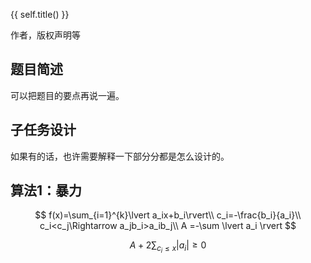 {{ self.title() }}

作者，版权声明等

## 题目简述

可以把题目的要点再说一遍。

## 子任务设计

如果有的话，也许需要解释一下部分分都是怎么设计的。

## 算法1：暴力

$$
f(x)=\sum_{i=1}^{k}\lvert a_ix+b_i\rvert\\
c_i=-\frac{b_i}{a_i}\\
c_i<c_j\Rightarrow a_jb_i>a_ib_j\\
A =-\sum \lvert a_i \rvert
$$

$$
A+2\sum_{c_i\le x}\lvert a_i\rvert\ge0
$$


